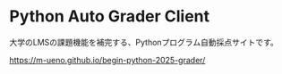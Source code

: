 # Python Auto Grader Client

大学のLMSの課題機能を補完する、Pythonプログラム自動採点サイトです。

https://m-ueno.github.io/begin-python-2025-grader/
